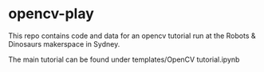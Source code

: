 # opencv-play

This repo contains code and data for an opencv tutorial run at the Robots & Dinosaurs makerspace in Sydney. 

The main tutorial can be found under templates/OpenCV tutorial.ipynb



